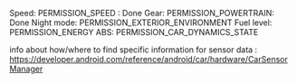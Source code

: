 Speed: PERMISSION_SPEED  : Done
Gear: PERMISSION_POWERTRAIN: Done
Night mode: PERMISSION_EXTERIOR_ENVIRONMENT
Fuel level: PERMISSION_ENERGY
ABS: PERMISSION_CAR_DYNAMICS_STATE


info about how/where to find specific information for sensor data : https://developer.android.com/reference/android/car/hardware/CarSensorManager